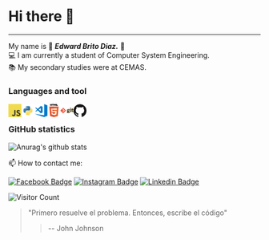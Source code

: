 # Hi there 👋
---
My name is :crown: ***Edward Brito Diaz.*** :crown: <br>
:computer: I am currently a student of Computer System Engineering.  <br>
:books: My secondary studies were at CEMAS. <br>

### Languages and tool
<img align="left" alt="JavaScript" width="26px" src="https://raw.githubusercontent.com/github/explore/80688e429a7d4ef2fca1e82350fe8e3517d3494d/topics/javascript/javascript.png" />

<img align="left" alt="Python" width="26px" src="https://raw.githubusercontent.com/github/explore/80688e429a7d4ef2fca1e82350fe8e3517d3494d/topics/python/python.png" />

<img align="left" alt="Visual Studio Code" width="26px" src="https://raw.githubusercontent.com/github/explore/80688e429a7d4ef2fca1e82350fe8e3517d3494d/topics/visual-studio-code/visual-studio-code.png"/>

<img align="left" alt="HTML5" width="26px" src="https://raw.githubusercontent.com/github/explore/80688e429a7d4ef2fca1e82350fe8e3517d3494d/topics/html/html.png" />


<img align="left" alt="Git" width="26px" src="https://raw.githubusercontent.com/github/explore/80688e429a7d4ef2fca1e82350fe8e3517d3494d/topics/git/git.png" />

<img align="left" alt="GitHub" width="26px" src="https://raw.githubusercontent.com/github/explore/78df643247d429f6cc873026c0622819ad797942/topics/github/github.png" />

<br>

### GitHub statistics
  ![Anurag's github stats](https://github-readme-stats.vercel.app/api?username=Edwardb11&theme=default&show_icons=true)


📫 How to contact me: <br>

[![Facebook Badge](https://img.shields.io/badge/-EdwardBrito-blue?style=flat-square&logo=Facebook&logoColor=white&link=https://www.facebook.com/EdwardBritoDiaz/)](https://www.facebook.com/EdwardBritoDiaz/) 
[![Instagram Badge](https://img.shields.io/badge/-EdwardBrito-brightgreen?style=flat-square&logo=Instagram&logoColor=white&link=https://www.instagram.com/brito_edward11/)](https://www.instagram.com/brito_edward11/)
[![Linkedin Badge](https://img.shields.io/badge/-EdwardBrito-blue?style=flat-square&logo=Linkedin&logoColor=white&link=https://www.linkedin.com/in/edward-brito-diaz-b60909179/)](https://www.linkedin.com/in/edward-brito-diaz-b60909179/)
<br>

![Visitor Count](https://visitor-badge.glitch.me/badge?page_id=Edwardb11)

> "Primero resuelve el problema. Entonces, escribe el código"
>>-- John Johnson

<!--
**Edwardb11/Edwardb11** is a ✨ _special_ ✨ repository because its `README.md` (this file) appears on your GitHub profile.

Here are some ideas to get you started:

- 🔭 I’m currently working on my repository
- 🌱 I’m currently learning to manage my github
- 👯 I’m looking to collaborate on a project
- 🤔 I’m looking for help with ...
- 💬 Ask me about ...
- 📫 How to reach me: ...
- 😄 Pronouns: ...
- ⚡ Fun fact: ...
-->
